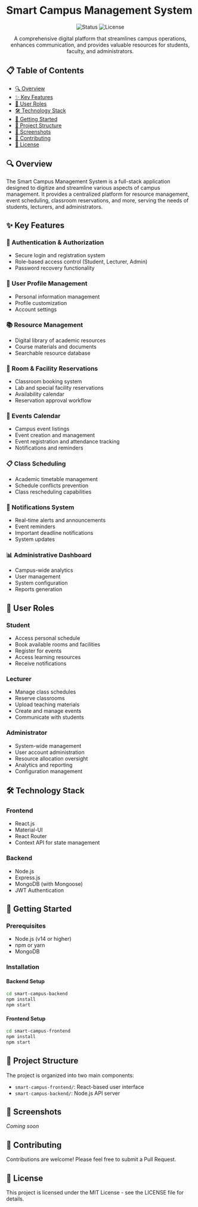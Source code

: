 # Smart Campus Management System

<p align="center">
  <img src="https://img.shields.io/badge/status-active-success.svg" alt="Status">
  <img src="https://img.shields.io/badge/license-MIT-blue.svg" alt="License">
</p>

<p align="center">A comprehensive digital platform that streamlines campus operations, enhances communication, and provides valuable resources for students, faculty, and administrators.</p>

## 📋 Table of Contents

- [🔍 Overview](#-overview)
- [✨ Key Features](#-key-features)
- [👥 User Roles](#-user-roles)
- [🛠️ Technology Stack](#️-technology-stack)
- [🚀 Getting Started](#-getting-started)
- [📁 Project Structure](#-project-structure)
- [📸 Screenshots](#-screenshots)
- [🤝 Contributing](#-contributing)
- [📄 License](#-license)

## 🔍 Overview

The Smart Campus Management System is a full-stack application designed to digitize and streamline various aspects of campus management. It provides a centralized platform for resource management, event scheduling, classroom reservations, and more, serving the needs of students, lecturers, and administrators.

## ✨ Key Features

### 🔐 Authentication & Authorization
- Secure login and registration system
- Role-based access control (Student, Lecturer, Admin)
- Password recovery functionality

### 👤 User Profile Management
- Personal information management
- Profile customization
- Account settings

### 📚 Resource Management
- Digital library of academic resources
- Course materials and documents
- Searchable resource database

### 🏢 Room & Facility Reservations
- Classroom booking system
- Lab and special facility reservations
- Availability calendar
- Reservation approval workflow

### 📅 Events Calendar
- Campus event listings
- Event creation and management
- Event registration and attendance tracking
- Notifications and reminders

### 📋 Class Scheduling
- Academic timetable management
- Schedule conflicts prevention
- Class rescheduling capabilities

### 📱 Notifications System
- Real-time alerts and announcements
- Event reminders
- Important deadline notifications
- System updates

### 📊 Administrative Dashboard
- Campus-wide analytics
- User management
- System configuration
- Reports generation

## 👥 User Roles

### Student
- Access personal schedule
- Book available rooms and facilities
- Register for events
- Access learning resources
- Receive notifications

### Lecturer
- Manage class schedules
- Reserve classrooms
- Upload teaching materials
- Create and manage events
- Communicate with students

### Administrator
- System-wide management
- User account administration
- Resource allocation oversight
- Analytics and reporting
- Configuration management

## 🛠️ Technology Stack

### Frontend
- React.js
- Material-UI
- React Router
- Context API for state management

### Backend
- Node.js
- Express.js
- MongoDB (with Mongoose)
- JWT Authentication

## 🚀 Getting Started

### Prerequisites
- Node.js (v14 or higher)
- npm or yarn
- MongoDB

### Installation

#### Backend Setup
```bash
cd smart-campus-backend
npm install
npm start
```

#### Frontend Setup
```bash
cd smart-campus-frontend
npm install
npm start
```

## 📁 Project Structure

The project is organized into two main components:

- `smart-campus-frontend/`: React-based user interface
- `smart-campus-backend/`: Node.js API server

## 📸 Screenshots

*Coming soon*

## 🤝 Contributing

Contributions are welcome! Please feel free to submit a Pull Request.

## 📄 License

This project is licensed under the MIT License - see the LICENSE file for details.

